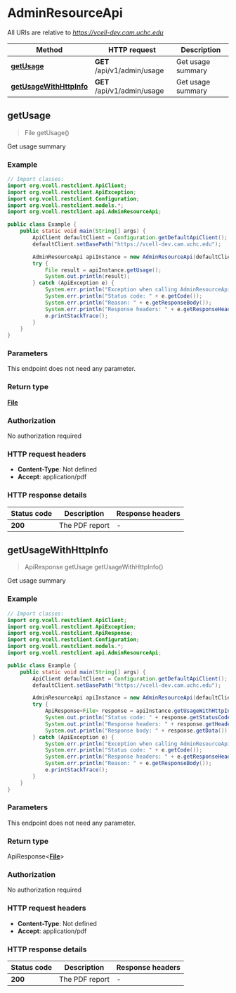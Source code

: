 # AdminResourceApi

All URIs are relative to *https://vcell-dev.cam.uchc.edu*

| Method | HTTP request | Description |
|------------- | ------------- | -------------|
| [**getUsage**](AdminResourceApi.md#getUsage) | **GET** /api/v1/admin/usage | Get usage summary |
| [**getUsageWithHttpInfo**](AdminResourceApi.md#getUsageWithHttpInfo) | **GET** /api/v1/admin/usage | Get usage summary |



## getUsage

> File getUsage()

Get usage summary

### Example

```java
// Import classes:
import org.vcell.restclient.ApiClient;
import org.vcell.restclient.ApiException;
import org.vcell.restclient.Configuration;
import org.vcell.restclient.models.*;
import org.vcell.restclient.api.AdminResourceApi;

public class Example {
    public static void main(String[] args) {
        ApiClient defaultClient = Configuration.getDefaultApiClient();
        defaultClient.setBasePath("https://vcell-dev.cam.uchc.edu");

        AdminResourceApi apiInstance = new AdminResourceApi(defaultClient);
        try {
            File result = apiInstance.getUsage();
            System.out.println(result);
        } catch (ApiException e) {
            System.err.println("Exception when calling AdminResourceApi#getUsage");
            System.err.println("Status code: " + e.getCode());
            System.err.println("Reason: " + e.getResponseBody());
            System.err.println("Response headers: " + e.getResponseHeaders());
            e.printStackTrace();
        }
    }
}
```

### Parameters

This endpoint does not need any parameter.

### Return type

[**File**](File.md)


### Authorization

No authorization required

### HTTP request headers

- **Content-Type**: Not defined
- **Accept**: application/pdf

### HTTP response details
| Status code | Description | Response headers |
|-------------|-------------|------------------|
| **200** | The PDF report |  -  |

## getUsageWithHttpInfo

> ApiResponse<File> getUsage getUsageWithHttpInfo()

Get usage summary

### Example

```java
// Import classes:
import org.vcell.restclient.ApiClient;
import org.vcell.restclient.ApiException;
import org.vcell.restclient.ApiResponse;
import org.vcell.restclient.Configuration;
import org.vcell.restclient.models.*;
import org.vcell.restclient.api.AdminResourceApi;

public class Example {
    public static void main(String[] args) {
        ApiClient defaultClient = Configuration.getDefaultApiClient();
        defaultClient.setBasePath("https://vcell-dev.cam.uchc.edu");

        AdminResourceApi apiInstance = new AdminResourceApi(defaultClient);
        try {
            ApiResponse<File> response = apiInstance.getUsageWithHttpInfo();
            System.out.println("Status code: " + response.getStatusCode());
            System.out.println("Response headers: " + response.getHeaders());
            System.out.println("Response body: " + response.getData());
        } catch (ApiException e) {
            System.err.println("Exception when calling AdminResourceApi#getUsage");
            System.err.println("Status code: " + e.getCode());
            System.err.println("Response headers: " + e.getResponseHeaders());
            System.err.println("Reason: " + e.getResponseBody());
            e.printStackTrace();
        }
    }
}
```

### Parameters

This endpoint does not need any parameter.

### Return type

ApiResponse<[**File**](File.md)>


### Authorization

No authorization required

### HTTP request headers

- **Content-Type**: Not defined
- **Accept**: application/pdf

### HTTP response details
| Status code | Description | Response headers |
|-------------|-------------|------------------|
| **200** | The PDF report |  -  |

